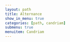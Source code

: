 ```yaml
---
layout: path
title: Alternance
show_in_menu: true
categories: [path, candriam]
submenu: true
menuitem: Candriam
---
```


